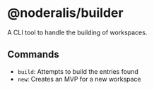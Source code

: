 # @noderalis/builder

A CLI tool to handle the building of workspaces.

## Commands

- `build`: Attempts to build the entries found
- `new`: Creates an MVP for a new workspace

